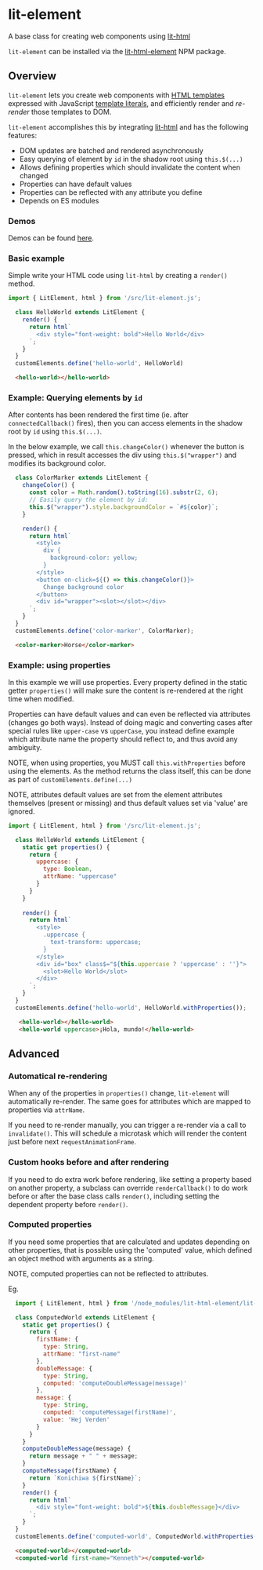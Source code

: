# lit-element
A base class for creating web components using [lit-html](https://travis-ci.org/PolymerLabs/lit-html)

`lit-element` can be installed via the [lit-html-element](https://www.npmjs.com/package/lit-html-element) NPM package.

## Overview

`lit-element` lets you create web components with [HTML templates](https://developer.mozilla.org/en-US/docs/Web/HTML/Element/template) expressed with JavaScript [template literals](https://developer.mozilla.org/en-US/docs/Web/JavaScript/Reference/Template_literals), and efficiently render and _re-render_ those templates to DOM.

`lit-element` accomplishes this by integrating [lit-html](https://travis-ci.org/PolymerLabs/lit-html) and has the following features:

* DOM updates are batched and rendered asynchronously
* Easy querying of element by `id` in the shadow root using `this.$(...)`
* Allows defining properties which should invalidate the content when changed
* Properties can have default values
* Properties can be reflected with any attribute you define
* Depends on ES modules

### Demos

Demos can be found [here](https://kenchris.github.io/lit-element/).

### Basic example

Simple write your HTML code using ```lit-html``` by creating a ```render()``` method.

```javascript 
import { LitElement, html } from '/src/lit-element.js';

  class HelloWorld extends LitElement {
    render() {
      return html`
        <div style="font-weight: bold">Hello World</div>
      `;
    }
  }
  customElements.define('hello-world', HelloWorld)
```
```html
  <hello-world></hello-world>
```

### Example: Querying elements by `id`

After contents has been rendered the first time (ie. after ```connectedCallback()``` fires), then you can access elements in the shadow root by ```id``` using ```this.$(...)```.

In the below example, we call ```this.changeColor()``` whenever the button is pressed, which in result accesses the div using ```this.$("wrapper")``` and modifies its background color.

```javascript 
  class ColorMarker extends LitElement {
    changeColor() {
      const color = Math.random().toString(16).substr(2, 6);
      // Easily query the element by id:
      this.$("wrapper").style.backgroundColor = `#${color}`;
    }

    render() {
      return html`
        <style>
          div {
            background-color: yellow;
          }
        </style>
        <button on-click=${() => this.changeColor()}>
          Change background color
        </button>
        <div id="wrapper"><slot></slot></div>
      `;
    }
  }
  customElements.define('color-marker', ColorMarker);
```
```html
  <color-marker>Horse</color-marker>
```

### Example: using properties

In this example we will use properties. Every property defined in the static getter ```properties()``` will make sure the content is re-rendered at the right time when modified.

Properties can have default values and can even be reflected via attributes (changes go both ways). Instead of doing magic and converting cases after special rules like ```upper-case``` vs ```upperCase```, you instead define example which attribute name the property should reflect to, and thus avoid any ambiguity.

NOTE, when using properties, you MUST call ```this.withProperties``` before using the elements. As the method returns the class itself, this can be done as part of ```customElements.define(...)```

NOTE, attributes default values are set from the element attributes themselves (present or missing) and thus default values set via 'value' are ignored.  

```javascript 
import { LitElement, html } from '/src/lit-element.js';

  class HelloWorld extends LitElement {
    static get properties() {
      return {
        uppercase: {
          type: Boolean,
          attrName: "uppercase"
        }
      }
    }
    
    render() {
      return html`
        <style>
          .uppercase {
            text-transform: uppercase;          
          }
        </style>
        <div id="box" class$="${this.uppercase ? 'uppercase' : ''}">
          <slot>Hello World</slot>
        </div>
      `;
    }
  }
  customElements.define('hello-world', HelloWorld.withProperties());
```
```html
   <hello-world></hello-world>
   <hello-world uppercase>¡Hola, mundo!</hello-world>
```

## Advanced

### Automatical re-rendering

When any of the properties in ```properties()``` change, `lit-element` will automatically re-render. The same goes for attributes which are mapped to properties via ```attrName```.

If you need to re-render manually, you can trigger a re-render via a call to ```invalidate()```. This will schedule a microtask which will render the content just before next ```requestAnimationFrame```.

### Custom hooks before and after rendering

If you need to do extra work before rendering, like setting a property based on another property, a subclass can override ```renderCallback()``` to do work before or after the base class calls ```render()```, including setting the dependent property before ```render()```.

### Computed properties

If you need some properties that are calculated and updates depending on other
properties, that is possible using the 'computed' value, which defined an object
method with arguments as a string.

NOTE, computed properties can not be reflected to attributes.

Eg.

```javascript 
  import { LitElement, html } from '/node_modules/lit-html-element/lit-element.js';

  class ComputedWorld extends LitElement {
    static get properties() {
      return {
        firstName: {
          type: String,
          attrName: "first-name"
        },
        doubleMessage: {
          type: String,
          computed: 'computeDoubleMessage(message)'
        },
        message: {
          type: String,
          computed: 'computeMessage(firstName)',
          value: 'Hej Verden'
        }
      }
    }
    computeDoubleMessage(message) {
      return message + " " + message;
    }
    computeMessage(firstName) {
      return `Konichiwa ${firstName}`;
    }
    render() {
      return html`
        <div style="font-weight: bold">${this.doubleMessage}</div>
      `;
    }
  }
  customElements.define('computed-world', ComputedWorld.withProperties())
```
```html
  <computed-world></computed-world>
  <computed-world first-name="Kenneth"></computed-world>
```
